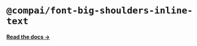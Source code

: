 # `@compai/font-big-shoulders-inline-text`

[**Read the docs &rarr;**](https://components.ai/docs/typefaces/big-shoulders-inline-text)
